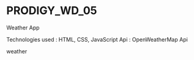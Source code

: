 # PRODIGY_WD_05
Weather App

Technologies used : HTML, CSS, JavaScript
Api : OpenWeatherMap Api

weather